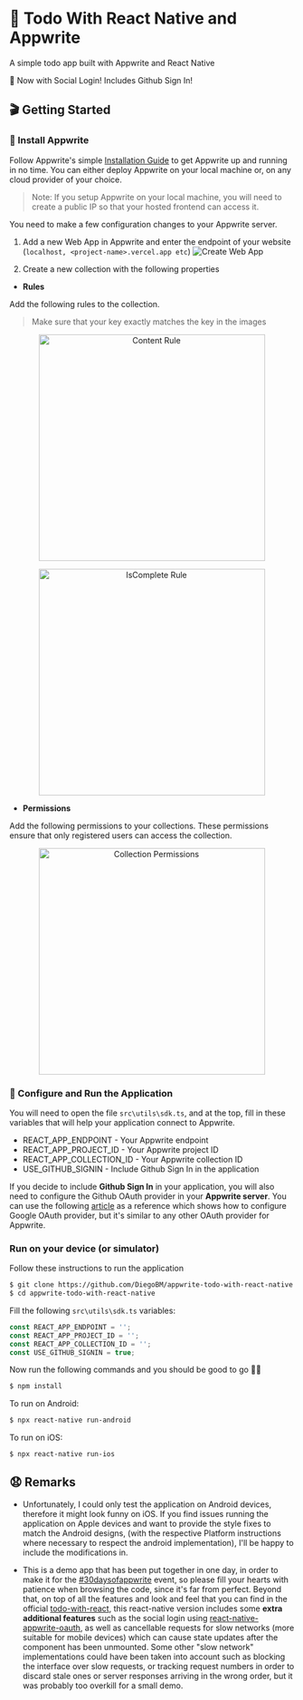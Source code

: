 # 🔖 Todo With React Native and Appwrite

A simple todo app built with Appwrite and React Native

🎉 Now with Social Login! Includes Github Sign In!

## 🎬 Getting Started

### 🤘 Install Appwrite

Follow Appwrite's simple [Installation Guide](https://appwrite.io/docs/installation) to get Appwrite up and running in no time. You can either deploy Appwrite on your local machine or, on any cloud provider of your choice.

> Note: If you setup Appwrite on your local machine, you will need to create a public IP so that your hosted frontend can access it.

You need to make a few configuration changes to your Appwrite server.

1. Add a new Web App in Appwrite and enter the endpoint of your website (`localhost, <project-name>.vercel.app etc`)
   ![Create Web App](https://user-images.githubusercontent.com/20852629/113019434-3c27c900-919f-11eb-997c-1da5a8303ceb.png)

2. Create a new collection with the following properties

- **Rules**

Add the following rules to the collection.

> Make sure that your key exactly matches the key in the images

<p align="center">
<img src="https://user-images.githubusercontent.com/20852629/113019972-c3753c80-919f-11eb-9b3a-c3690785bbf4.png" alt="Content Rule" width="400"/>
</p>

<p align="center">
<img src="https://user-images.githubusercontent.com/20852629/113020008-cec86800-919f-11eb-8cc2-473f8d15fc3f.png" alt="IsComplete Rule" width="400"/>
</p>

- **Permissions**

Add the following permissions to your collections. These permissions ensure that only registered users can access the collection.

<p align="center">
<img src="https://user-images.githubusercontent.com/20852629/113019801-99bc1580-919f-11eb-9a94-13b1529cb925.png" alt="Collection Permissions" width="400"/>
</p>

### 🚀 Configure and Run the Application

You will need to open the file `src\utils\sdk.ts`, and at the top, fill in these variables that will help your application connect to Appwrite.

- REACT_APP_ENDPOINT - Your Appwrite endpoint
- REACT_APP_PROJECT_ID - Your Appwrite project ID
- REACT_APP_COLLECTION_ID - Your Appwrite collection ID
- USE_GITHUB_SIGNIN - Include Github Sign In in the application

If you decide to include **Github Sign In** in your application, you will also need to configure the Github OAuth provider in your **Appwrite server**. You can use the following [article](https://dev.to/appwrite/30daysofappwrite-oauth-providers-3jf6) as a reference which shows how to configure Google OAuth provider, but it's similar to any other OAuth provider for Appwrite.

### **Run on your device (or simulator)**

Follow these instructions to run the application

```sh
$ git clone https://github.com/DiegoBM/appwrite-todo-with-react-native
$ cd appwrite-todo-with-react-native

```

Fill the following `src\utils\sdk.ts` variables:

```js
const REACT_APP_ENDPOINT = '';
const REACT_APP_PROJECT_ID = '';
const REACT_APP_COLLECTION_ID = '';
const USE_GITHUB_SIGNIN = true;
```

Now run the following commands and you should be good to go 💪🏼

```sh
$ npm install
```

To run on Android:

```sh
$ npx react-native run-android
```

To run on iOS:

```sh
$ npx react-native run-ios
```

## 😧 Remarks

- Unfortunately, I could only test the application on Android devices, therefore it might look funny on iOS. If you find issues running the application on Apple devices and want to provide the style fixes to match the Android designs, (with the respective Platform instructions where necessary to respect the android implementation), I'll be happy to include the modifications in.

- This is a demo app that has been put together in one day, in order to make it for the [#30daysofappwrite](https://30days.appwrite.io/) event, so please fill your hearts with patience when browsing the code, since it's far from perfect. Beyond that, on top of all the features and look and feel that you can find in the official [todo-with-react](https://github.com/appwrite/todo-with-react), this react-native version includes some **extra additional features** such as the social login using [react-native-appwrite-oauth](https://github.com/DiegoBM/react-native-appwrite-oauth/), as well as cancellable requests for slow networks (more suitable for mobile devices) which can cause state updates after the component has been unmounted. Some other "slow network" implementations could have been taken into account such as blocking the interface over slow requests, or tracking request numbers in order to discard stale ones or server responses arriving in the wrong order, but it was probably too overkill for a small demo.
